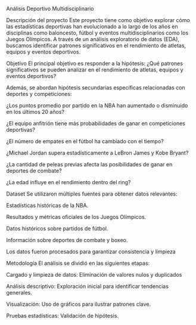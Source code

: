 Análisis Deportivo Multidisciplinario

Descripción del proyecto
Este proyecto tiene como objetivo explorar cómo las estadísticas deportivas han evolucionado a lo largo de los años en disciplinas como baloncesto, fútbol y eventos multidisciplinarios como los Juegos Olímpicos. A través de un análisis exploratorio de datos (EDA), buscamos identificar patrones significativos en el rendimiento de atletas, equipos y eventos deportivos.

Objetivo
El principal objetivo es responder a la hipótesis: ¿Qué patrones significativos se pueden analizar en el rendimiento de atletas, equipos y eventos deportivos?

Además, se abordan hipótesis secundarias específicas relacionadas con deportes y competiciones:

¿Los puntos promedio por partido en la NBA han aumentado o disminuido en los últimos 20 años?

¿El equipo anfitrión tiene más probabilidades de ganar en competiciones deportivas?

¿El número de empates en el fútbol ha cambiado con el tiempo?

¿Michael Jordan supera estadísticamente a LeBron James y Kobe Bryant?

¿La cantidad de peleas previas afecta las posibilidades de ganar en deportes de combate?

¿La edad influye en el rendimiento dentro del ring?

Dataset
Se utilizaron múltiples fuentes para obtener datos relevantes:

Estadísticas históricas de la NBA.

Resultados y métricas oficiales de los Juegos Olímpicos.

Datos históricos sobre partidos de fútbol.

Información sobre deportes de combate y boxeo.

Los datos fueron procesados para garantizar consistencia y limpieza 

Metodología
El análisis se dividió en las siguientes etapas:

Cargado y limpieza de datos: Eliminación de valores nulos y duplicados 

Análisis descriptivo: Exploración inicial para identificar tendencias generales.

Visualización: Uso de gráficos para ilustrar patrones clave.

Pruebas estadísticas: Validación de hipótesis. 
